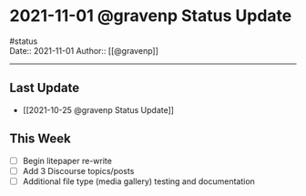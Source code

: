 # 2021-11-01 @gravenp Status Update
#status  
Date:: 2021-11-01
Author:: [[@gravenp]]  

---

## Last Update
- [[2021-10-25 @gravenp Status Update]]

## This Week
- [ ] Begin litepaper re-write
- [ ] Add 3 Discourse topics/posts
- [ ] Additional file type (media gallery) testing and documentation